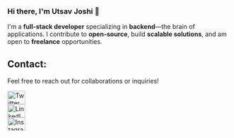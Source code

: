 ### Hi there, I'm Utsav Joshi 👋

I'm a **full-stack developer** specializing in **backend**—the brain of applications. I contribute to **open-source**, build **scalable solutions**, and am open to **freelance** opportunities.

## Contact:
Feel free to reach out for collaborations or inquiries!

<p align="left">
  <a href="https://x.com/joshi__utsav" target="_blank">
    <img src="https://upload.wikimedia.org/wikipedia/commons/c/ce/X_logo_2023.svg" alt="Twitter - Utsav Joshi" height="30" width="40" />
  </a>
  <br>
  <a href="https://www.linkedin.com/in/joshi-utsav" target="_blank">
    <img src="https://upload.wikimedia.org/wikipedia/commons/a/aa/LinkedIn_2021.svg" alt="LinkedIn - Utsav Joshi" height="30" width="40" />
  </a>
  <br>
  <a href="https://www.instagram.com/joshi___utsav" target="_blank">
    <img src="https://upload.wikimedia.org/wikipedia/commons/a/a5/Instagram_icon.png" alt="Instagram - Utsav Joshi" height="30" width="40" />
  </a>
</p>
